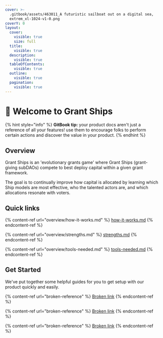 ```yaml
---
cover: >-
  .gitbook/assets/463011_A futuristic sailboat out on a digital sea,
  extrem_xl-1024-v1-0.png
coverY: 0
layout:
  cover:
    visible: true
    size: full
  title:
    visible: true
  description:
    visible: true
  tableOfContents:
    visible: true
  outline:
    visible: true
  pagination:
    visible: true
---
```


# 👋 Welcome to Grant Ships

{% hint style="info" %}
**GitBook tip:** your product docs aren't just a reference of all your features! use them to encourage folks to perform certain actions and discover the value in your product.
{% endhint %}

## Overview

Grant Ships is an 'evolutionary grants game' where Grant Ships (grant-giving subDAOs) compete to best deploy capital within a given grant framework.

The goal is to continually improve how capital is allocated by learning which Ship models are most effective, who the talented actors are, and which allocations resonate with voters.

## Quick links

{% content-ref url="overview/how-it-works.md" %}
[how-it-works.md](overview/how-it-works.md)
{% endcontent-ref %}

{% content-ref url="overview/strengths.md" %}
[strengths.md](overview/strengths.md)
{% endcontent-ref %}

{% content-ref url="overview/tools-needed.md" %}
[tools-needed.md](overview/tools-needed.md)
{% endcontent-ref %}

## Get Started

We've put together some helpful guides for you to get setup with our product quickly and easily.

{% content-ref url="broken-reference" %}
[Broken link](broken-reference)
{% endcontent-ref %}

{% content-ref url="broken-reference" %}
[Broken link](broken-reference)
{% endcontent-ref %}

{% content-ref url="broken-reference" %}
[Broken link](broken-reference)
{% endcontent-ref %}
